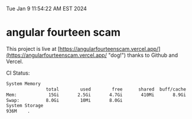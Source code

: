 Tue Jan  9 11:54:22 AM EST 2024

# angular fourteen scam


This project is live at [https://angularfourteenscam.vercel.app/](https://angularfourteenscam.vercel.app/ "dog!") thanks to Github and Vercel.

CI Status: 

```bash
System Memory
               total        used        free      shared  buff/cache   available
Mem:            15Gi       2.5Gi       4.7Gi       410Mi       8.9Gi        12Gi
Swap:          8.0Gi        10Mi       8.0Gi
System Storage
936M	.
```
```bash
